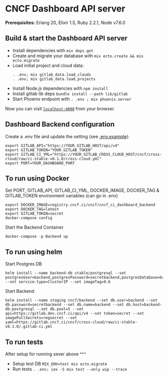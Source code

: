 # CNCF Dashboard API server

**Prerequisites:** Erlang 20, Elixir 1.5, Ruby 2.2.1, Node v7.6.0

## Build & start the Dashboard API server

  * Install dependencies with `mix deps.get`
  * Create and migrate your database with `mix ecto.create && mix ecto.migrate`
  * Load initial project and cloud data:
    ```
    . .env; mix gitlab_data.load_clouds
    . .env; mix gitlab_data.load_projects
    ```
  * Install Node.js dependencies with `npm install`
  * Install gitlab lib deps `bundle install --path lib/gitlab`
  * Start Phoenix endpoint with `. .env ; mix phoenix.server`

Now you can visit [`localhost:4000`](http://localhost:4000) from your browser.

## Dashboard Backend configuration

Create a .env file and update the setting (see [.env.example](.env.example)):

```
export GITLAB_API="https://YOUR_GITLAB_HOST/api/v4"
export GITLAB_TOKEN="YOUR_GITLAB_TOKEN"
export GITLAB_CI_YML="https://YOUR_GITLAB_CROSS_CLOUD_HOST/cncf/cross-cloud/raw/ci-stable-v0.1.0/cross-cloud.yml"
export PORT=YOUR_DASHBOARD_PORT
```

## To run using Docker
Set PORT, GITLAB_API, GITLAB_CI_YML, DOCKER_IMAGE, DOCKER_TAG & GITLAB_TOKEN environment variables (can go in .env)

```
export DOCKER_IMAGE=registry.cncf.ci/cncf/cncf_ci_dashboard_backend
export DOCKER_TAG=latest
export GITLAB_TOKEN=secret
docker-compose config
```
Start the Backend Container

```
docker-compose -p Backend up
```

## To run using helm 

Start Postgres DB
```
helm install --name backend-db stable/postgresql --set postgresUser=backend,postgresPassword=secretbackend,postgresDatabase=backend --set service.type=ClusterIP --set imageTag=9.6
```

Start Backend
```
helm install --name staging cncf/backend --set db.user=backend --set db.password=secretbackend --set db.name=backend --set db.host=backend-db-postgresql --set db.pool=5 --set api=https://gitlab.dev.cncf.ci/api/v4 --set token=secret --set imagePullSecrets=regsecret --set yaml=https://gitlab.cncf.ci/cncf/cross-cloud/raw/ci-stable-v0.1.0/.gitlab-ci.yml
```
## To run tests

After setup for running sever above ^^^

  * Setup test DB `MIX_ENV=test mix ecto.migrate`
  * Run tests `. .env; iex -S mix test --only wip --trace`

